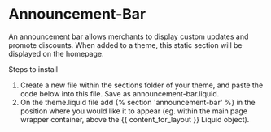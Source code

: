 # Announcement-Bar

An announcement bar allows merchants to display custom updates and promote discounts. When added to a theme, this static section will be displayed on the homepage.

Steps to install

1) Create a new file within the sections folder of your theme, and paste the code below into this file. Save as announcement-bar.liquid.
2) On the theme.liquid file add {% section 'announcement-bar' %} in the position where you would like it to appear (eg. within the main page wrapper container, above the {{ content_for_layout }} Liquid object). 

